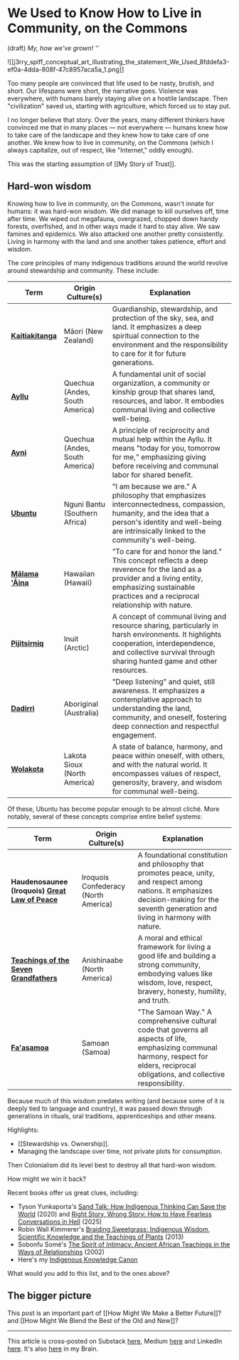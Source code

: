 # We Used to Know How to Live in Community, on the Commons 
 (draft) 
*My, how we've grown! '</irony>'* 

![[j3rry_spiff_conceptual_art_illustrating_the_statement_We_Used_8fddefa3-ef0a-4dda-808f-47c8957aca5a_1.png]]

Too many people are convinced that life used to be nasty, brutish, and short. Our lifespans were short, the narrative goes. Violence was everywhere, with humans barely staying alive on a hostile landscape. Then "civilization" saved us, starting with agriculture, which forced us to stay put. 

I no longer believe that story. Over the years, many different thinkers have convinced me that in many places — not everywhere — humans knew how to take care of the landscape and they knew how to take care of one another. We knew how to live in community, on the Commons (which I always capitalize, out of respect, like "Internet," oddly enough). 

This was the starting assumption of [[My Story of Trust]]. 

## Hard-won wisdom 

Knowing how to live in community, on the Commons, wasn't innate for humans: it was hard-won wisdom. We did manage to kill ourselves off, time after time. We wiped out megafauna, overgrazed, chopped down handy forests, overfished, and in other ways made it hard to stay alive. We saw famines and epidemics. We also attacked one another pretty consistently. Living in harmony with the land and one another takes patience, effort and wisdom. 

The core principles of many indigenous traditions around the world revolve around stewardship and community. These include: 

| **Term**                                                                         | **Origin Culture(s)**          | **Explanation**                                                                                                                                                                                             |
| -------------------------------------------------------------------------------- | ------------------------------ | ----------------------------------------------------------------------------------------------------------------------------------------------------------------------------------------------------------- |
| **[Kaitiakitanga](https://en.wikipedia.org/wiki/Kaitiakitanga)**                 | Māori (New Zealand)            | Guardianship, stewardship, and protection of the sky, sea, and land. It emphasizes a deep spiritual connection to the environment and the responsibility to care for it for future generations.             |
| **[Ayllu](https://en.wikipedia.org/wiki/Ayllu)**                                 | Quechua (Andes, South America) | A fundamental unit of social organization, a community or kinship group that shares land, resources, and labor. It embodies communal living and collective well-being.                                      |
| **[Ayni](https://en.wikipedia.org/wiki/Ayni)**                                   | Quechua (Andes, South America) | A principle of reciprocity and mutual help within the Ayllu. It means "today for you, tomorrow for me," emphasizing giving before receiving and communal labor for shared benefit.                          |
| **[Ubuntu](https://en.wikipedia.org/wiki/Ubuntu_philosophy)**                    | Nguni Bantu (Southern Africa)  | "I am because we are." A philosophy that emphasizes interconnectedness, compassion, humanity, and the idea that a person's identity and well-being are intrinsically linked to the community's well-being.  |
| **[Mālama 'Āina](https://www.alaulili.com/malama-aina.html)**                    | Hawaiian (Hawaii)              | "To care for and honor the land." This concept reflects a deep reverence for the land as a provider and a living entity, emphasizing sustainable practices and a reciprocal relationship with nature.       |
| **[Pijitsirniq](https://www.premier.gov.nu.ca/en/about/our-guiding-principles)** | Inuit (Arctic)                 | A concept of communal living and resource sharing, particularly in harsh environments. It highlights cooperation, interdependence, and collective survival through sharing hunted game and other resources. |
| **[Dadirri](https://bra.in/8pJJ4g)**                                             | Aboriginal (Australia)         | "Deep listening" and quiet, still awareness. It emphasizes a contemplative approach to understanding the land, community, and oneself, fostering deep connection and respectful engagement.                 |
| **[Wolakota](https://www.wolakotaproject.org/)**                                 | Lakota Sioux (North America)   | A state of balance, harmony, and peace within oneself, with others, and with the natural world. It encompasses values of respect, generosity, bravery, and wisdom for communal well-being.                  |

Of these, Ubuntu has become popular enough to be almost cliché. More notably, several of these concepts comprise entire belief systems:

| **Term**                                                                                                     | **Origin Culture(s)**                | **Explanation**                                                                                                                                                                               |
| ------------------------------------------------------------------------------------------------------------ | ------------------------------------ | --------------------------------------------------------------------------------------------------------------------------------------------------------------------------------------------- |
| **Haudenosaunee (Iroquois) [Great Law of Peace](https://en.wikipedia.org/wiki/Great_Law_of_Peace)**          | Iroquois Confederacy (North America) | A foundational constitution and philosophy that promotes peace, unity, and respect among nations. It emphasizes decision-making for the seventh generation and living in harmony with nature. |
| **[Teachings of the Seven Grandfathers](https://en.wikipedia.org/wiki/Teachings_of_the_Seven_Grandfathers)** | Anishinaabe (North America)          | A moral and ethical framework for living a good life and building a strong community, embodying values like wisdom, love, respect, bravery, honesty, humility, and truth.                     |
| **[Fa'asamoa](https://en.wikipedia.org/wiki/Fa%CA%BBa_S%C4%81moa)**                                          | Samoan (Samoa)                       | "The Samoan Way." A comprehensive cultural code that governs all aspects of life, emphasizing communal harmony, respect for elders, reciprocal obligations, and collective responsibility.    |

Because much of this wisdom predates writing (and because some of it is deeply tied to language and country), it was passed down through generations in rituals, oral traditions, apprenticeships and other means. 

Highlights: 

- [[Stewardship vs. Ownership]]. 
- Managing the landscape over time, not private plots for consumption. 

Then Colonialism did its level best to destroy all that hard-won wisdom. 

How might we win it back? 

Recent books offer us great clues, including: 

- Tyson Yunkaporta's [Sand Talk: How Indigenous Thinking Can Save the World](https://www.amazon.com/dp/B07WG8LKSN/jerrymichalskisr) (2020) and [Right Story, Wrong Story: How to Have Fearless Conversations in Hell](https://www.amazon.com/Right-Story-Wrong-Fearless-Conversations-ebook/dp/B0D3C72FCN/jerrymichalskisr) (2025) 
- Robin Wall Kimmerer's [Braiding Sweetgrass: Indigenous Wisdom, Scientific Knowledge and the Teachings of Plants](https://www.amazon.com/gp/product/B00D0V44LC/jerrymichalskisr) (2013)
- Sobonfu Somé's [The Spirit of Intimacy: Ancient African Teachings in the Ways of Relationships](https://www.amazon.com/Spirit-Intimacy-Ancient-Teachings-Relationships-ebook/dp/B0F1H6Y5CD/jerrymichalskisr) (2002) 
- Here's my [Indigenous Knowledge Canon](https://bra.in/4qzgM6) 

What would you add to this list, and to the ones above? 

## The bigger picture 

This post is an important part of [[How Might We Make a Better Future]]? and [[How Might We Blend the Best of the Old and New]]? 

--- 
This article is cross-posted on Substack [here](), Medium [here]() and LinkedIn [here](). It's also [here]() in my Brain.  
